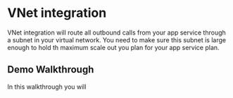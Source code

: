 # VNet integration

VNet integration will route all outbound calls from your app service through a subnet in your virtual network. You need to make sure this subnet is large enough to hold th maximum scale out you plan for your app service plan. 

## Demo Walkthrough

In this walkthrough you will 